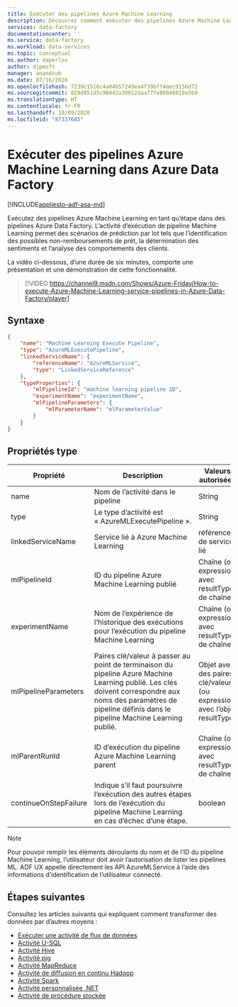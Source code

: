 ```yaml
---
title: Exécuter des pipelines Azure Machine Learning
description: Découvrez comment exécuter des pipelines Azure Machine Learning dans des pipelines Azure Data Factory.
services: data-factory
documentationcenter: ''
ms.service: data-factory
ms.workload: data-services
ms.topic: conceptual
ms.author: daperlov
author: djpmsft
manager: anandsub
ms.date: 07/16/2020
ms.openlocfilehash: 7239c1516c4a04b57249ea4f39bff4aec9156d72
ms.sourcegitcommit: 829d951d5c90442a38012daaf77e86046018e5b9
ms.translationtype: HT
ms.contentlocale: fr-FR
ms.lasthandoff: 10/09/2020
ms.locfileid: "87337685"
---
```

# <a name="execute-azure-machine-learning-pipelines-in-azure-data-factory"></a>Exécuter des pipelines Azure Machine Learning dans Azure Data Factory

[!INCLUDE[appliesto-adf-asa-md](includes/appliesto-adf-asa-md.md)]

Exécutez des pipelines Azure Machine Learning en tant qu’étape dans des pipelines Azure Data Factory. L’activité d’exécution de pipeline Machine Learning permet des scénarios de prédiction par lot tels que l’identification des possibles non-remboursements de prêt, la détermination des sentiments et l’analyse des comportements des clients.

La vidéo ci-dessous, d’une durée de six minutes, comporte une présentation et une démonstration de cette fonctionnalité.

> [!VIDEO https://channel9.msdn.com/Shows/Azure-Friday/How-to-execute-Azure-Machine-Learning-service-pipelines-in-Azure-Data-Factory/player]

## <a name="syntax"></a>Syntaxe

```json
{
    "name": "Machine Learning Execute Pipeline",
    "type": "AzureMLExecutePipeline",
    "linkedServiceName": {
        "referenceName": "AzureMLService",
        "type": "LinkedServiceReference"
    },
    "typeProperties": {
        "mlPipelineId": "machine learning pipeline ID",
        "experimentName": "experimentName",
        "mlPipelineParameters": {
            "mlParameterName": "mlParameterValue"
        }
    }
}

```

## <a name="type-properties"></a>Propriétés type

Propriété | Description | Valeurs autorisées | Obligatoire
-------- | ----------- | -------------- | --------
name | Nom de l’activité dans le pipeline | String | Oui
type | Le type d’activité est « AzureMLExecutePipeline ». | String | Oui
linkedServiceName | Service lié à Azure Machine Learning | référence de service lié | Oui
mlPipelineId | ID du pipeline Azure Machine Learning publié | Chaîne (ou expression avec resultType de chaîne) | Oui
experimentName | Nom de l’expérience de l’historique des exécutions pour l’exécution du pipeline Machine Learning | Chaîne (ou expression avec resultType de chaîne) | Non
mlPipelineParameters | Paires clé/valeur à passer au point de terminaison du pipeline Azure Machine Learning publié. Les clés doivent correspondre aux noms des paramètres de pipeline définis dans le pipeline Machine Learning publié. | Objet avec des paires clé/valeur (ou expression avec l’objet resultType) | Non
mlParentRunId | ID d’exécution du pipeline Azure Machine Learning parent | Chaîne (ou expression avec resultType de chaîne) | Non
continueOnStepFailure | Indique s’il faut poursuivre l’exécution des autres étapes lors de l’exécution du pipeline Machine Learning en cas d’échec d’une étape. | boolean | Non

> [!NOTE]
> Pour pouvoir remplir les éléments déroulants du nom et de l’ID du pipeline Machine Learning, l’utilisateur doit avoir l’autorisation de lister les pipelines ML. ADF UX appelle directement les API AzureMLService à l’aide des informations d’identification de l’utilisateur connecté.  

## <a name="next-steps"></a>Étapes suivantes
Consultez les articles suivants qui expliquent comment transformer des données par d’autres moyens :

* [Exécuter une activité de flux de données](control-flow-execute-data-flow-activity.md)
* [Activité U-SQL](transform-data-using-data-lake-analytics.md)
* [Activité Hive](transform-data-using-hadoop-hive.md)
* [Activité pig](transform-data-using-hadoop-pig.md)
* [Activité MapReduce](transform-data-using-hadoop-map-reduce.md)
* [Activité de diffusion en continu Hadoop](transform-data-using-hadoop-streaming.md)
* [Activité Spark](transform-data-using-spark.md)
* [Activité personnalisée .NET](transform-data-using-dotnet-custom-activity.md)
* [Activité de procédure stockée](transform-data-using-stored-procedure.md)
